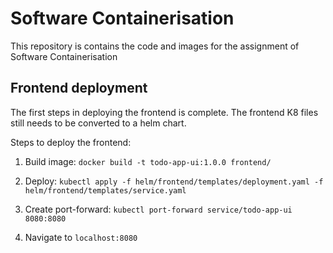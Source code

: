 # Software Containerisation
This repository is contains the code and images for the assignment of Software Containerisation 

## Frontend deployment

The first steps in deploying the frontend is complete. The frontend K8 files still needs to be converted to a helm chart.

Steps to deploy the frontend:

1. Build image: `docker build -t todo-app-ui:1.0.0 frontend/`

1. Deploy: `kubectl apply -f helm/frontend/templates/deployment.yaml -f helm/frontend/templates/service.yaml`

2. Create port-forward: `kubectl port-forward service/todo-app-ui 8080:8080`
   
3. Navigate to `localhost:8080`

